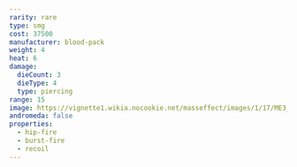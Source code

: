 ```yaml
---
rarity: rare
type: smg
cost: 37500
manufacturer: blood-pack
weight: 4
heat: 6
damage:
  dieCount: 3
  dieType: 4
  type: piercing
range: 15
image: https://vignette1.wikia.nocookie.net/masseffect/images/1/17/ME3_Blood_Pack_Punisher_Smg.png/revision/latest?cb=20120809190511
andromeda: false
properties:
  - hip-fire
  - burst-fire
  - recoil
---
```

